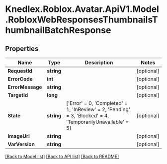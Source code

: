 # Knedlex.Roblox.Avatar.ApiV1.Model.RobloxWebResponsesThumbnailsThumbnailBatchResponse

## Properties

Name | Type | Description | Notes
------------ | ------------- | ------------- | -------------
**RequestId** | **string** |  | [optional] 
**ErrorCode** | **int** |  | [optional] 
**ErrorMessage** | **string** |  | [optional] 
**TargetId** | **long** |  | [optional] 
**State** | **string** |  [&#39;Error&#39; &#x3D; 0, &#39;Completed&#39; &#x3D; 1, &#39;InReview&#39; &#x3D; 2, &#39;Pending&#39; &#x3D; 3, &#39;Blocked&#39; &#x3D; 4, &#39;TemporarilyUnavailable&#39; &#x3D; 5] | [optional] 
**ImageUrl** | **string** |  | [optional] 
**VarVersion** | **string** |  | [optional] 

[[Back to Model list]](../README.md#documentation-for-models) [[Back to API list]](../README.md#documentation-for-api-endpoints) [[Back to README]](../README.md)

